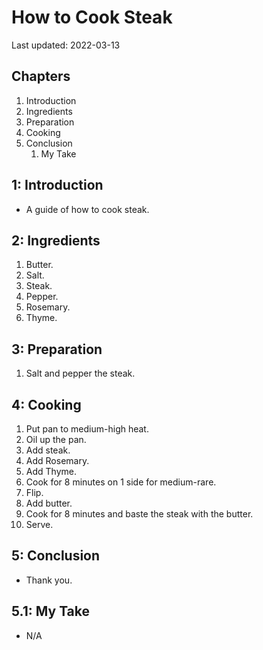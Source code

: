 # How to Cook Steak

Last updated: 2022-03-13

## Chapters

1. Introduction
2. Ingredients
3. Preparation
4. Cooking
5. Conclusion
   1. My Take

## 1: Introduction

- A guide of how to cook steak.

## 2: Ingredients

1. Butter.
2. Salt.
3. Steak.
4. Pepper.
5. Rosemary.
6. Thyme.

## 3: Preparation

1. Salt and pepper the steak.

## 4: Cooking

1. Put pan to medium-high heat.
2. Oil up the pan.
3. Add steak.
4. Add Rosemary.
5. Add Thyme.
6. Cook for 8 minutes on 1 side for medium-rare.
7. Flip.
8. Add butter.
9. Cook for 8 minutes and baste the steak with the butter.
10. Serve.

## 5: Conclusion

- Thank you.

## 5.1: My Take

- N/A

